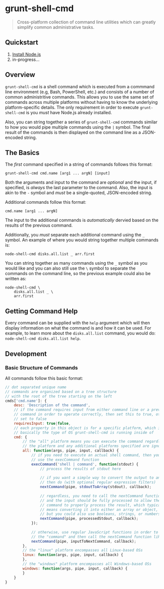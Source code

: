 # grunt-shell-cmd

> Cross-platform collection of command line utilities which can
> greatly simplify common administrative tasks.

## Quickstart

1. [Install Node.js](http://nodejs.org/download/)
2. in-progress...

## Overview

`grunt-shell-cmd` is a shell command which is executed from a commmand line
environment (e.g, Bash, PowerShell, etc.) and consists of a number of common
administritive commands.  This allows you to use the same set of commands across
multiple platforms without having to know the underlying platform-specific
details.  The only requirement in order to execute `grunt-shell-cmd` is you
*must* have Node.js already installed.

Also, you can string together a series of `grunt-shell-cmd` commands similar
to how you would pipe multiple commands using the `|` symbol.  The final result
of the commands is then displayed on the command line as a JSON-encoded string.

## The Basics

The *first* command specified in a string of commands follows this format:

```
grunt-shell-cmd cmd.name [arg1 ... argN] [input]
```

Both the arguments and input to the command are _optional_ and the input,
if specified, is _always_ the last parameter to the command.  Also, the input
is akin to the `-` symbol and *must* be a single-quoted, JSON-encoded string.

Additional commands follow this format:

```
cmd.name [arg1 ... argN]
```

The input to the additional commands is _automatically_ dervied based on the
results of the previous command.

Additionally, you *must* separate each additional command using the `_` symbol.
An example of where you would string together multiple commands is:

```
node-shell-cmd disks.all.list _ arr.first
```

You can string together as many commands using the `_` symbol as you would like
and you can also still use the `\` symbol to separate the commands on the
command line, so the previous example could also be written as:

```
node-shell-cmd \
    disks.all.list _ \
    arr.first
```

## Getting Command Help

Every command can be supplied with the `help` argument which will then display
information on what the command is and how it can be used.  For example, to
learn more about the `disks.all.list` command, you would do:
`node-shell-cmd disks.all.list help`.

## Development

### Basic Structure of Commands

All commands follow this basic format:

```javascript
// dot separated unique name
// commands are organized based on a tree structure
// with the root of the tree starting on the left
cmds['cmd.name']: {
    desc: 'Description of the command',
    // if the command requires input from either command line or a previous
    // command in order to operate correctly, then set this to true, otherwise
    // set to false
    requiresInput: true|false,
    // each property in this object is for a specific platform, which is
    // basically the type of OS grunt-shell-cmd is running inside of
    cmd: {
        // the "all" platform means you can execute the command regardless of
        // the platform and any additional platforms specified are ignored
        all: function(args, pipe, input, callback) {
            // if you need to execute an actual shell command, then you must
            // use the execCommand function
            execCommand('shell | command', function(stdout) {
                // process the results of stdout here
                
                // if you want a simple way to convert the output to an array
                // then do (with optional regular expression filters)
                nextCommand(pipe, stdoutToArray(stdout), callback);
                
                // regardless, you need to call the nextCommand function
                // and the input should be fully processed to allow the next
                // command to properly process the result, which typically
                // means converting it into either an array or object,
                // but you could also use booleans, strings, or numbers
                nextCommand(pipe, processedStdout, callback);
            });
            
            // otherwise, use regular JavaScript functions in order to execute
            // the "command" and then call the nextCommand function like so
            nextCommand(pipe, inputToNextCommand, callback);
        },
        // the "linux" platform encompasses all Linux-based OSs
        linux: function(args, pipe, input, callback) {
        },
        // the "windows" platform encompasses all Windows-based OSs
        windows: function(args, pipe, input, callback) {
        }
    }
}
```
